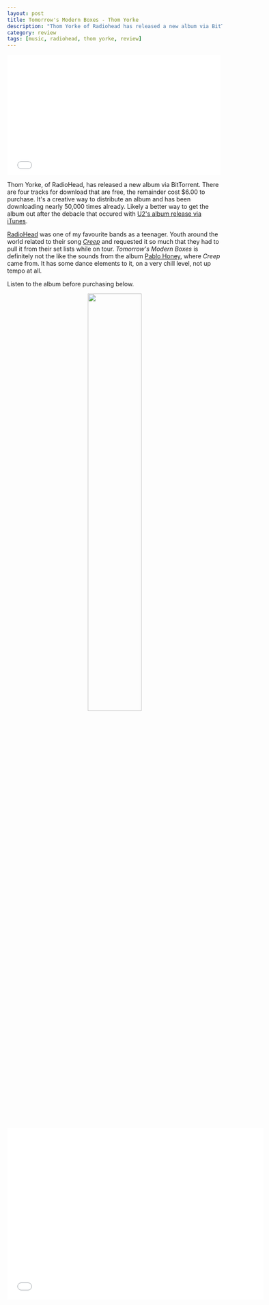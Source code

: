 ```yaml
---
layout: post
title: Tomorrow's Modern Boxes - Thom Yorke
description: "Thom Yorke of Radiohead has released a new album via BitTorrent."
category: review	
tags: [music, radiohead, thom yorke, review]
---
```

<iframe src="//player.vimeo.com/video/107265790" width="500" height="281" frameborder="0" webkitallowfullscreen mozallowfullscreen allowfullscreen></iframe>

Thom Yorke, of RadioHead, has released a new album via BitTorrent. There are four tracks for download that are free, the remainder cost $6.00 to purchase. It's a creative way to distribute an album and has been downloading nearly 50,000 times already. Likely a better way to get the album out after the debacle that occured with [U2's album release via iTunes](http://www.fastcompany.com/3035787/fast-feed/u2-haters-rejoice-new-album-can-be-deleted-from-itunes-with-one-click "U2 Album Can Be Deleted from iTunes"). 

[RadioHead](http://www.amazon.com/s/?_encoding=UTF8&camp=1789&creative=390957&keywords=radiohead&linkCode=ur2&qid=1411758615&rh=n%3A30%2Ck%3Aradiohead&rnid=2941120011&tag=four0b-20&linkId=635UIX6BK5HRWWFZ "Radiohead") was one of my favourite bands as a teenager. Youth around the world related to their song *[Creep](http://youtu.be/XFkzRNyygfk "Creep | YouTube")* and requested it so much that they had to pull it from their set lists while on tour. *Tomorrow's Modern Boxes* is definitely not the like the sounds from the album [Pablo Honey](http://www.amazon.com/gp/product/B000002UR7/ref=as_li_tl?ie=UTF8&camp=1789&creative=390957&creativeASIN=B000002UR7&linkCode=as2&tag=four0b-20&linkId=AG4M2GAUNAYSWZCO "Pablo Honey | Radiohead"), where *Creep* came from. It has some dance elements to it, on a very chill level, not up tempo at all. 

Listen to the album before purchasing below.

<center><a href="http://www.foursides.ca/images/thom.jpg"><img src="http://www.foursides.ca/images/thom.jpg" width="50%" height="50%"></center>

<iframe width="600" height="400" src="//bundles.bittorrent.com/embed/bundles/d0b4beba8efc4b46f6dba119b511a5b2d5cabc96168c0dc097ee9d514059ab63" frameborder="0" allowfullscreen></iframe>
